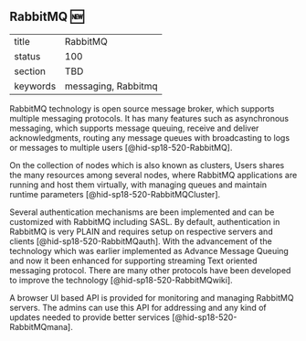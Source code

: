 ## RabbitMQ :new:


|          |          |
| -------- | -------- |
| title    | RabbitMQ |
| status   | 100       |
| section  | TBD      |
| keywords | messaging, Rabbitmq      |

RabbitMQ technology is open source message broker, which supports multiple 
messaging protocols. It has many features such as asynchronous messaging, 
which supports message queuing, receive and deliver acknowledgments, 
routing any message queues with broadcasting to logs or messages to 
multiple users [@hid-sp18-520-RabbitMQ].

On the collection of nodes which is also known as clusters, Users 
shares the many resources among several nodes, where RabbitMQ applications 
are running and host them virtually, with managing queues and maintain 
runtime parameters [@hid-sp18-520-RabbitMQCluster].

Several authentication mechanisms are been implemented and can be 
customized with RabbitMQ including SASL. By default, authentication in
RabbitMQ is very PLAIN and requires setup on respective servers and clients 
[@hid-sp18-520-RabbitMQauth]. With the advancement of the technology which 
was earlier implemented as Advance Message Queuing and now it been enhanced 
for supporting streaming Text oriented messaging protocol. There are many 
other protocols have been developed to improve the technology 
[@hid-sp18-520-RabbitMQwiki].

A browser UI based API is provided for monitoring and managing RabbitMQ 
servers. The admins can use this API for addressing and any kind of updates 
needed to provide better services [@hid-sp18-520-RabbitMQmana].
